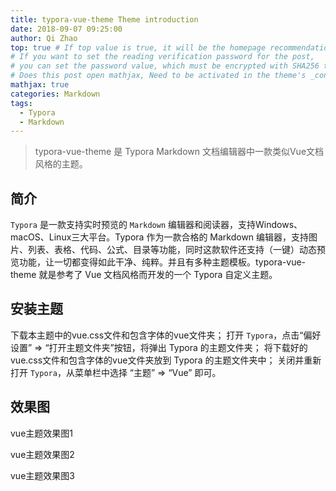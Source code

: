 ```yaml
---
title: typora-vue-theme Theme introduction
date: 2018-09-07 09:25:00
author: Qi Zhao
top: true # If top value is true, it will be the homepage recommendation post
# If you want to set the reading verification password for the post, 
# you can set the password value, which must be encrypted with SHA256 to prevent others from seeing it.
# Does this post open mathjax, Need to be activated in the theme's _config.yml.
mathjax: true
categories: Markdown
tags:
  - Typora
  - Markdown
---
```


> typora-vue-theme 是 Typora Markdown 文档编辑器中一款类似Vue文档风格的主题。

## 简介

`Typora` 是一款支持实时预览的 `Markdown` 编辑器和阅读器，支持Windows、macOS、Linux三大平台。Typora 作为一款合格的 Markdown 编辑器，支持图片、列表、表格、代码、公式、目录等功能，同时这款软件还支持（一键）动态预览功能，让一切都变得如此干净、纯粹。并且有多种主题模板。typora-vue-theme 就是参考了 Vue 文档风格而开发的一个 Typora 自定义主题。

## 安装主题

下载本主题中的vue.css文件和包含字体的vue文件夹；
打开 `Typora`，点击“偏好设置” => “打开主题文件夹”按钮，将弹出 Typora 的主题文件夹；
将下载好的vue.css文件和包含字体的vue文件夹放到 Typora 的主题文件夹中；
关闭并重新打开 `Typora`，从菜单栏中选择 “主题” => “Vue” 即可。

## 效果图

vue主题效果图1

vue主题效果图2

vue主题效果图3
